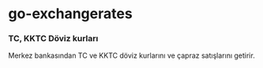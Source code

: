 # go-exchangerates
### TC, KKTC Döviz kurları

Merkez bankasından TC ve KKTC döviz kurlarını ve çapraz satışlarını getirir.
